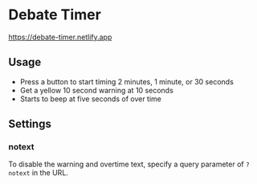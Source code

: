 # Debate Timer

https://debate-timer.netlify.app

## Usage

- Press a button to start timing 2 minutes, 1 minute, or 30 seconds
- Get a yellow 10 second warning at 10 seconds
- Starts to beep at five seconds of over time

## Settings

### notext

To disable the warning and overtime text, specify a query parameter of
`?notext` in the URL.
